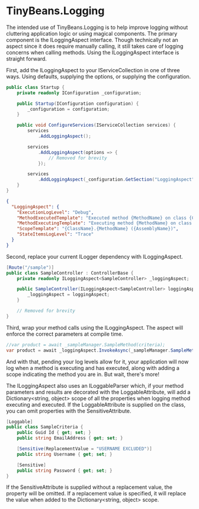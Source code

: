 # TinyBeans.Logging
The intended use of TinyBeans.Logging is to help improve logging without cluttering application logic or using magical components.  The primary component is the ILoggingAspect<T> interface.  Though technically not an aspect since it does require manually calling, it still takes care of logging concerns when calling methods.  Using the ILoggingAspect<T> interface is straight forward.
  
First, add the ILoggingAspect<T> to your IServiceCollection in one of three ways.  Using defaults, supplying the options, or supplying the configuration.
```cs
public class Startup {
    private readonly IConfiguration _configuration;

    public Startup(IConfiguration configuration) {
        _configuration = configuration;
    }

    public void ConfigureServices(IServiceCollection services) {
        services
            .AddLoggingAspect();

        services
            .AddLoggingAspect(options => {
                // Removed for brevity
            });

        services
            .AddLoggingAspect(_configuration.GetSection("LoggingAspect"));
    }
}
```

```json
{
  "LoggingAspect": {
    "ExecutionLogLevel": "Debug",
    "MethodExecutedTemplate": "Executed method {MethodName} on class {ClassName} in assembly {AssemblyName}.",
    "MethodExecutingTemplate": "Executing method {MethodName} on class {ClassName} in assembly {AssemblyName}.",
    "ScopeTemplate": "{ClassName}.{MethodName} ({AssemblyName})",
    "StateItemsLogLevel": "Trace"
  }
}
```

  
Second, replace your current ILogger<T> dependency with ILoggingAspect<T>.
```cs
[Route("/sample")]
public class SampleController : ControllerBase {
    private readonly ILoggingAspect<SampleController> _loggingAspect;

    public SampleController(ILoggingAspect<SampleController> loggingAspect) {
        _loggingAspect = loggingAspect;
    }

    // Removed for brevity
}
```

Third, wrap your method calls using the ILoggingAspect<T>.  The aspect will enforce the correct parameters at compile time.
```cs
//var product = await _sampleManager.SampleMethod(criteria);
var product = await _loggingAspect.InvokeAsync(_sampleManager.SampleMethod, criteria);
```

And with that, pending your log levels allow for it, your application will now log when a method is executing and has executed, along with adding a scope indicating the method you are in.  But wait, there's more!

The ILoggingAspect<T> also uses an ILoggableParser which, if your method parameters and results are decorated with the LoggableAttribute, will add a Dictionary<string, object> scope of all the properties when logging method executing and executed.  If the LoggableAttribute is supplied on the class, you can omit properties with the SensitiveAttribute.
```cs
[Loggable]
public class SampleCriteria {
    public Guid Id { get; set; }
    public string EmailAddress { get; set; }

    [Sensitive(ReplacementValue = "USERNAME EXCLUDED")]
    public string Username { get; set; }

    [Sensitive]
    public string Password { get; set; }
}
```

If the SensitiveAttribute is supplied without a replacement value, the property will be omitted.  If a replacement value is specified, it will replace the value when added to the Dictionary<string, object> scope.
